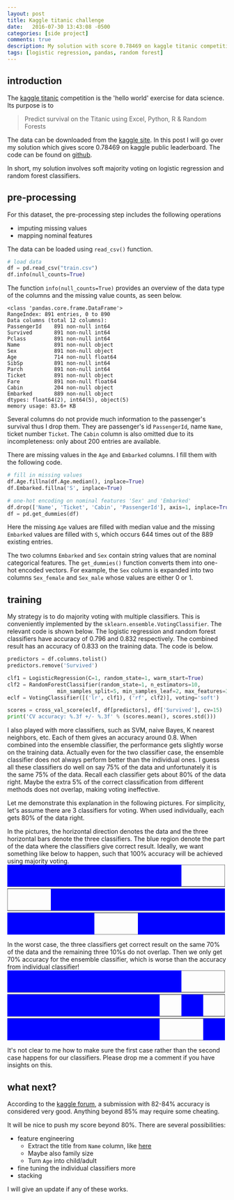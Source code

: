 ```yaml
---
layout: post
title: Kaggle titanic challenge 
date:   2016-07-30 13:43:08 -0500
categories: [side project]
comments: true
description: My solution with score 0.78469 on kaggle titanic competition
tags: [logistic regression, pandas, random forest]
---
```

## introduction 
The [kaggle titanic][1]  competition is the 'hello world'
exercise for data science. Its purpose is to 

> Predict survival on the Titanic using Excel, Python, R & Random Forests

The data can be downloaded from the [kaggle site][1].
In this post I will go over my solution which gives score 0.78469 on kaggle public leaderboard.
The code can be found on [github](https://github.com/nosarthur/kaggle_titanic).

In short, my solution involves soft majority voting on logistic regression and random forest classifiers.

## pre-processing

For this dataset, the pre-processing step includes the following operations

* imputing missing values
* mapping nominal features

The data can be loaded using `read_csv()` function.

```python
# load data
df = pd.read_csv("train.csv")
df.info(null_counts=True)
```
The function `info(null_counts=True)` provides an overview of the data type of the 
columns and the missing value counts, as seen below.

```
<class 'pandas.core.frame.DataFrame'>
RangeIndex: 891 entries, 0 to 890
Data columns (total 12 columns):
PassengerId    891 non-null int64
Survived       891 non-null int64
Pclass         891 non-null int64
Name           891 non-null object
Sex            891 non-null object
Age            714 non-null float64
SibSp          891 non-null int64
Parch          891 non-null int64
Ticket         891 non-null object
Fare           891 non-null float64
Cabin          204 non-null object
Embarked       889 non-null object
dtypes: float64(2), int64(5), object(5)
memory usage: 83.6+ KB
```
Several columns do not provide much information to the passenger's survival thus I drop them.
They are passenger's id `PassengerId`, name `Name`, ticket number `Ticket`. 
The `Cabin` column is also omitted due to its incompleteness: only about 200 entries are available. 

There are missing values in the `Age` and `Embarked` columns. I fill them with the following code.

```python
# fill in missing values
df.Age.fillna(df.Age.median(), inplace=True)
df.Embarked.fillna('S', inplace=True)

# one-hot encoding on nominal features 'Sex' and 'Embarked'
df.drop(['Name', 'Ticket', 'Cabin', 'PassengerId'], axis=1, inplace=True)
df = pd.get_dummies(df)
```
Here the missing `Age` values are filled with median value and the missing `Embarked` values
are filled with `S`, which occurs 644 times out of the 889 existing entries.

The two columns `Embarked` and `Sex` contain string values that are nominal categorical features.
The `get_dummies()` function converts them into one-hot encoded vectors.
For example, the `Sex` column is expanded into two columns `Sex_female` and `Sex_male` whose
values are either 0 or 1.

## training

My strategy is to do majority voting with multiple classifiers. This is conveniently implemented by the `sklearn.ensemble.VotingClassifier`.
The relevant code is shown below. 
The logistic regression and random forest classifiers have accuracy of 0.796 and 0.832 respectively.
The combined result has an accuracy of 0.833 on the training data. The code is below.

```python
predictors = df.columns.tolist()
predictors.remove('Survived')

clf1 = LogisticRegression(C=1, random_state=1, warm_start=True)
clf2 = RandomForestClassifier(random_state=1, n_estimators=10, 
                min_samples_split=5, min_samples_leaf=2, max_features=3)
eclf = VotingClassifier([('lr', clf1), ('rf', clf2)], voting='soft')

scores = cross_val_score(eclf, df[predictors], df['Survived'], cv=15)
print('CV accuracy: %.3f +/- %.3f' % (scores.mean(), scores.std()))
```

I also played with more classifiers, such as SVM, naive Bayes, K nearest neighbors, etc. 
Each of them gives an accuracy around 0.8. 
When combined into the ensemble classifier, the performance gets slightly worse 
on the training data.
Actually even for the two classifier case, the ensemble classifier does not always perform better than the individual ones. 
I guess all these classifiers do well on say 75% of the data and unfortunately it is the same 
75% of the data. Recall each classifier gets about 80% of the data right. 
Maybe the extra 5% of the correct classification from different methods does not overlap, 
making voting ineffective. 

Let me demonstrate this explanation in the following pictures.
For simplicity, let's assume there are 3 classifiers for voting.
When used individually, each gets 80% of the data right.

In the pictures, the horizontal direction denotes the data and the three horizontal bars denote the three classifiers.
The blue region denote the part of the data where the classifiers give correct result.
Ideally, we want something like below to happen, such that 100% accuracy will be achieved using 
majority voting.
<svg width='500' height='160'>
<rect x='0' y='0' width='500' height='50' fill='none' stroke='black' stroke-width='1'/>
<rect x='0' y='55' width='500' height='50' fill='none' stroke='black' stroke-width='1'/>
<rect x='0' y='110' width='500' height='50' fill='none' stroke='black' stroke-width='1'/>
<rect x='0' y='0' width='400' height='50' fill='blue'/>
<rect x='100' y='55' width='400' height='50' fill='blue'/>
<rect x='0' y='110' width='200' height='50' fill='blue'/>
<rect x='300' y='110' width='200' height='50' fill='blue'/>
</svg>

In the worst case, the three classifiers get correct result on the same 70% of the data
and the remaining three 10%s do not overlap. Then we only get 70% accuracy for the ensemble
classifier, which is worse than the accuracy from individual classifier!
<svg width='500' height='160'>
<rect x='0' y='0' width='500' height='50' fill='none' stroke='black' stroke-width='1'/>
<rect x='0' y='55' width='500' height='50' fill='none' stroke='black' stroke-width='1'/>
<rect x='0' y='110' width='500' height='50' fill='none' stroke='black' stroke-width='1'/>
<rect x='0' y='0' width='400' height='50' fill='blue'/>
<rect x='0' y='55' width='350' height='50' fill='blue'/>
<rect x='400' y='55' width='50' height='50' fill='blue'/>
<rect x='0' y='110' width='350' height='50' fill='blue'/>
<rect x='450' y='110' width='50' height='50' fill='blue'/>
</svg>

It's not clear to me how to make sure the first case rather than the second case happens
for our classifiers.
Please drop me a comment if you have insights on this. 

## what next?

According to the [kaggle forum](https://www.kaggle.com/c/titanic/forums/t/4894/what-accuracy-should-i-be-aiming-for), a submission with 82-84% accuracy is considered very good. Anything beyond 85% may require some cheating.

It will be nice to push my score beyond 80%. There are several possibilities:

* feature engineering
    * Extract the title from `Name` column, like [here](https://triangleinequality.wordpress.com/2013/09/08/basic-feature-engineering-with-the-titanic-data/)
    * Maybe also family size
    * Turn `Age` into child/adult 
* fine tuning the individual classifiers more
* stacking 

I will give an update if any of these works.

[1]:https://www.kaggle.com/c/titanic
